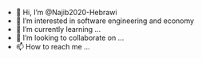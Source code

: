 - 👋 Hi, I’m @Najib2020-Hebrawi
- 👀 I’m interested in software engineering and economy
- 🌱 I’m currently learning ...
- 💞️ I’m looking to collaborate on ...
- 📫 How to reach me ...

<!---
Najib2020-Hebrawi/Najib2020-Hebrawi is a ✨ special ✨ repository because its `README.md` (this file) appears on your GitHub profile.
You can click the Preview link to take a look at your changes.
--->
